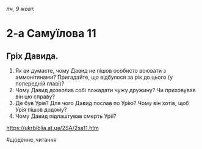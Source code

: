 
_пн, 9 жовт._

# 2-а Самуїлова 11

## Гріх Давида.
1. Як ви думаєте, чому Давид не пішов особисто воювати з аммонітянами? Пригадайте, що відбулося за рік до цього (у попередній главі)?
2. Чому Давид дозволив собі пожадати чужу дружину? Чи приховував він цю справу?
3. Де був Урія? Для чого Давид послав по Урію? Чому він хотів, щоб Урія пішов додому?
4. Чому Давид підлаштував смерть Урії?

https://ukrbiblia.at.ua/2SA/2sa11.htm 

#щоденне_читання
